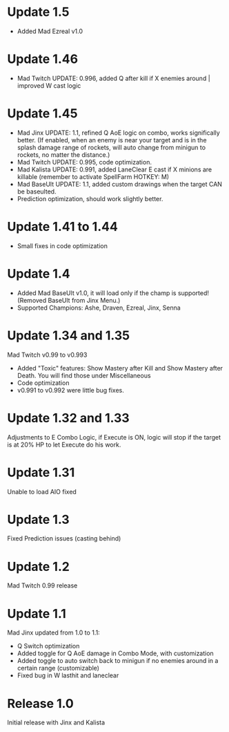 # Update 1.5
* Added Mad Ezreal v1.0

# Update 1.46
* Mad Twitch UPDATE: 0.996, added Q after kill if X enemies around | improved W cast logic

# Update 1.45
* Mad Jinx UPDATE: 1.1, refined Q AoE logic on combo, works significally better. (If enabled, when an enemy is near your target and is in the splash damage range of rockets, will auto change from minigun to rockets, no matter the distance.)
* Mad Twitch UPDATE: 0.995, code optimization.
* Mad Kalista UPDATE: 0.991, added LaneClear E cast if X minions are killable (remember to activate SpellFarm HOTKEY: M)
* Mad BaseUlt UPDATE: 1.1, added custom drawings when the target CAN be baseulted.
* Prediction optimization, should work slightly better.

# Update 1.41 to 1.44
* Small fixes in code optimization

# Update 1.4
* Added Mad BaseUlt v1.0, it will load only if the champ is supported! (Removed BaseUlt from Jinx Menu.)
* Supported Champions: Ashe, Draven, Ezreal, Jinx, Senna

# Update 1.34 and 1.35
Mad Twitch v0.99 to v0.993
* Added "Toxic" features: Show Mastery after Kill and Show Mastery after Death. You will find those under Miscellaneous
* Code optimization
* v0.991 to v0.992 were little bug fixes.

# Update 1.32 and 1.33
Adjustments to E Combo Logic, if Execute is ON, logic will stop if the target is at 20% HP to let Execute do his work.

# Update 1.31
Unable to load AIO fixed

# Update 1.3
Fixed Prediction issues (casting behind)

# Update 1.2
Mad Twitch 0.99 release

# Update 1.1
Mad Jinx updated from 1.0 to 1.1:
* Q Switch optimization
* Added toggle for Q AoE damage in Combo Mode, with customization
* Added toggle to auto switch back to minigun if no enemies around in a certain range (customizable)
* Fixed bug in W lasthit and laneclear

# Release 1.0
Initial release with Jinx and Kalista

